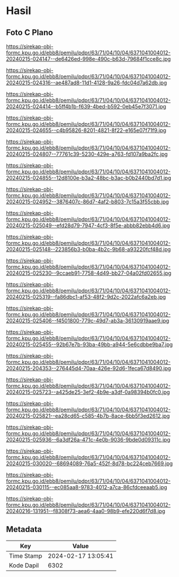 # Hasil

## Foto C Plano

https://sirekap-obj-formc.kpu.go.id/ebb8/pemilu/pdpr/63/71/04/10/04/6371041004012-20240215-024147--de6426ed-998e-490c-b63d-79684f1cce8c.jpg

https://sirekap-obj-formc.kpu.go.id/ebb8/pemilu/pdpr/63/71/04/10/04/6371041004012-20240215-024316--ae487ad8-11d1-4128-9a26-fdc04d7a62db.jpg

https://sirekap-obj-formc.kpu.go.id/ebb8/pemilu/pdpr/63/71/04/10/04/6371041004012-20240215-024414--b5ff4b1b-f639-4bed-b592-0eb45e7f3071.jpg

https://sirekap-obj-formc.kpu.go.id/ebb8/pemilu/pdpr/63/71/04/10/04/6371041004012-20240215-024655--c4b95826-8201-4821-8f22-e165e07f71f9.jpg

https://sirekap-obj-formc.kpu.go.id/ebb8/pemilu/pdpr/63/71/04/10/04/6371041004012-20240215-024807--77761c39-5230-429e-a763-fd107a9ba2fc.jpg

https://sirekap-obj-formc.kpu.go.id/ebb8/pemilu/pdpr/63/71/04/10/04/6371041004012-20240215-024855--12d8100e-b3a2-48bc-b3ac-b0b2440bd7d1.jpg

https://sirekap-obj-formc.kpu.go.id/ebb8/pemilu/pdpr/63/71/04/10/04/6371041004012-20240215-024952--3876407c-86d7-4af2-b803-7c15a3f55cbb.jpg

https://sirekap-obj-formc.kpu.go.id/ebb8/pemilu/pdpr/63/71/04/10/04/6371041004012-20240215-025049--efd28d79-7947-4cf3-8f5e-abbb82ebb4d6.jpg

https://sirekap-obj-formc.kpu.go.id/ebb8/pemilu/pdpr/63/71/04/10/04/6371041004012-20240215-025148--223856b3-b0ba-4b2c-9b68-a93220fcf48d.jpg

https://sirekap-obj-formc.kpu.go.id/ebb8/pemilu/pdpr/63/71/04/10/04/6371041004012-20240215-025230--9ccaeb91-7758-4d49-bb27-04a02fd02655.jpg

https://sirekap-obj-formc.kpu.go.id/ebb8/pemilu/pdpr/63/71/04/10/04/6371041004012-20240215-025319--fa86dbc1-af53-48f2-9d2c-2022afc6a2eb.jpg

https://sirekap-obj-formc.kpu.go.id/ebb8/pemilu/pdpr/63/71/04/10/04/6371041004012-20240215-025406--f4501800-779c-49d7-ab3a-36130919aae9.jpg

https://sirekap-obj-formc.kpu.go.id/ebb8/pemilu/pdpr/63/71/04/10/04/6371041004012-20240215-025455--92b67e7b-93ba-49bb-a944-5e6cdbbe9ba7.jpg

https://sirekap-obj-formc.kpu.go.id/ebb8/pemilu/pdpr/63/71/04/10/04/6371041004012-20240215-204353--276445d4-70aa-426e-92d6-1feca67d8490.jpg

https://sirekap-obj-formc.kpu.go.id/ebb8/pemilu/pdpr/63/71/04/10/04/6371041004012-20240215-025723--a425de25-3ef2-4b9e-a3df-0a98394b0fc0.jpg

https://sirekap-obj-formc.kpu.go.id/ebb8/pemilu/pdpr/63/71/04/10/04/6371041004012-20240215-025821--ea28cd65-c585-4b7b-8ace-6bb5f3ed2612.jpg

https://sirekap-obj-formc.kpu.go.id/ebb8/pemilu/pdpr/63/71/04/10/04/6371041004012-20240215-025936--6a3df26a-471c-4e0b-9036-9bde0d09311c.jpg

https://sirekap-obj-formc.kpu.go.id/ebb8/pemilu/pdpr/63/71/04/10/04/6371041004012-20240215-030020--68694089-76a5-452f-8d78-bc224ceb7669.jpg

https://sirekap-obj-formc.kpu.go.id/ebb8/pemilu/pdpr/63/71/04/10/04/6371041004012-20240215-030115--ec085aa8-9783-4012-a7ca-86cfdceeaab5.jpg

https://sirekap-obj-formc.kpu.go.id/ebb8/pemilu/pdpr/63/71/04/10/04/6371041004012-20240216-131951--f8308f73-aea6-4aa0-98b9-efe220d6f7d8.jpg


## Metadata

| Key        | Value               |
| ---------- | ------------------- |
| Time Stamp | 2024-02-17 13:05:41 |
| Kode Dapil | 6302                |



